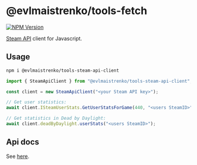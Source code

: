 # @evlmaistrenko/tools-fetch

[![NPM Version](https://img.shields.io/npm/v/%40evlmaistrenko%2Ftools-steam-api-client)](https://www.npmjs.com/package/@evlmaistrenko/tools-steam-api-client)

[Steam API](https://steamcommunity.com/dev) client for Javascript.

## Usage

```bash
npm i @evlmaistrenko/tools-steam-api-client
```

```javascript
import { SteamApiClient } from "@evlmaistrenko/tools-steam-api-client";

const client = new SteamApiClient("<your Steam API key>");

// Get user statistics:
await client.ISteamUserStats.GetUserStatsForGame(440, "<users SteamID>");

// Get statistics in Dead by Daylight:
await client.deadByDaylight.userStats("<users SteamID>");
```

## Api docs

See [here](./docs/README.md).
